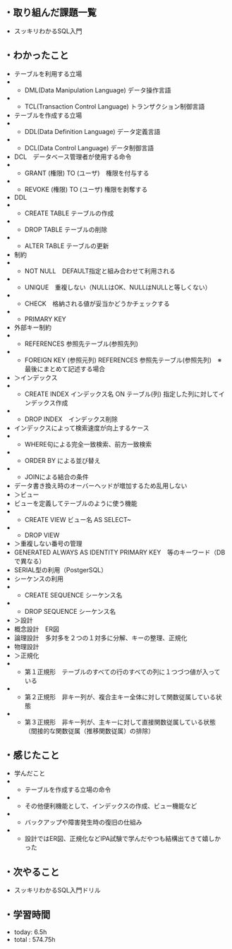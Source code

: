## ・取り組んだ課題一覧
- スッキリわかるSQL入門


## ・わかったこと


- テーブルを利用する立場
- - DML(Data Manipulation Language) データ操作言語
- - TCL(Transaction Control Language) トランザクション制御言語
- テーブルを作成する立場
- - DDL(Data Definition Language) データ定義言語
- - DCL(Data Control Language) データ制御言語
- DCL　データベース管理者が使用する命令
- - GRANT (権限) TO (ユーザ)　権限を付与する
- - REVOKE  (権限) TO (ユーザ) 権限を剥奪する
- DDL
- - CREATE TABLE テーブルの作成
- - DROP TABLE テーブルの削除
- - ALTER TABLE テーブルの更新
- 制約
- - NOT NULL　DEFAULT指定と組み合わせて利用される
-  - UNIQUE　重複しない（NULLはOK、NULLはNULLと等しくない）
- - CHECK　格納される値が妥当かどうかチェックする
- - PRIMARY KEY
- 外部キー制約
- - REFERENCES 参照先テーブル(参照先列)
- - FOREIGN KEY (参照元列) REFERENCES 参照先テーブル(参照先列)　※最後にまとめて記述する場合
- ＞インデックス
- -  CREATE INDEX インデックス名 ON テーブル(列) 指定した列に対してインデックス作成
- - DROP INDEX　インデックス削除
- インデックスによって検索速度が向上するケース
- - WHERE句による完全一致検索、前方一致検索
- - ORDER BY による並び替え
- - JOINによる結合の条件
- データ書き換え時のオーバーヘッドが増加するため乱用しない
- ＞ビュー
- ビューを定義してテーブルのように使う機能
- - CREATE VIEW ビュー名 AS SELECT~
- - DROP VIEW
- ＞重複しない番号の管理
- GENERATED ALWAYS AS IDENTITY PRIMARY KEY　等のキーワード（DBで異なる）
- SERIAL型の利用（PostgerSQL）
- シーケンスの利用
- - CREATE SEQUENCE シーケンス名
- - DROP SEQUENCE シーケンス名
- ＞設計
- 概念設計　ER図
- 論理設計　多対多を２つの１対多に分解、キーの整理、正規化
- 物理設計
- ＞正規化
- - 第１正規形　テーブルのすべての行のすべての列に１つづつ値が入っている
- - 第２正規形　非キー列が、複合主キー全体に対して関数従属している状態
- -  第３正規形　非キー列が、主キーに対して直接関数従属している状態（間接的な関数従属（推移関数従属）の排除）

## ・感じたこと
- 学んだこと
- - テーブルを作成する立場の命令
- - その他便利機能として、インデックスの作成、ビュー機能など
- - バックアップや障害発生時の復旧の仕組み
- - 設計ではER図、正規化などIPA試験で学んだやつも結構出てきて嬉しかった


## ・次やること
- スッキリわかるSQL入門ドリル

## ・学習時間
- today:  6.5h
- total  : 574.75h





